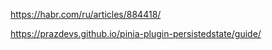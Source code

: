 https://habr.com/ru/articles/884418/

https://prazdevs.github.io/pinia-plugin-persistedstate/guide/
